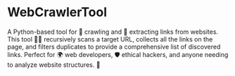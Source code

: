 # WebCrawlerTool
A Python-based tool for 🌟 crawling and 🔗 extracting links from websites. This tool 🕵️‍♂️ recursively scans a target URL, collects all the links on the page, and filters duplicates to provide a comprehensive list of discovered links. Perfect for 🌍 web developers, 🛡️ ethical hackers, and anyone needing to analyze website structures. 🚀
